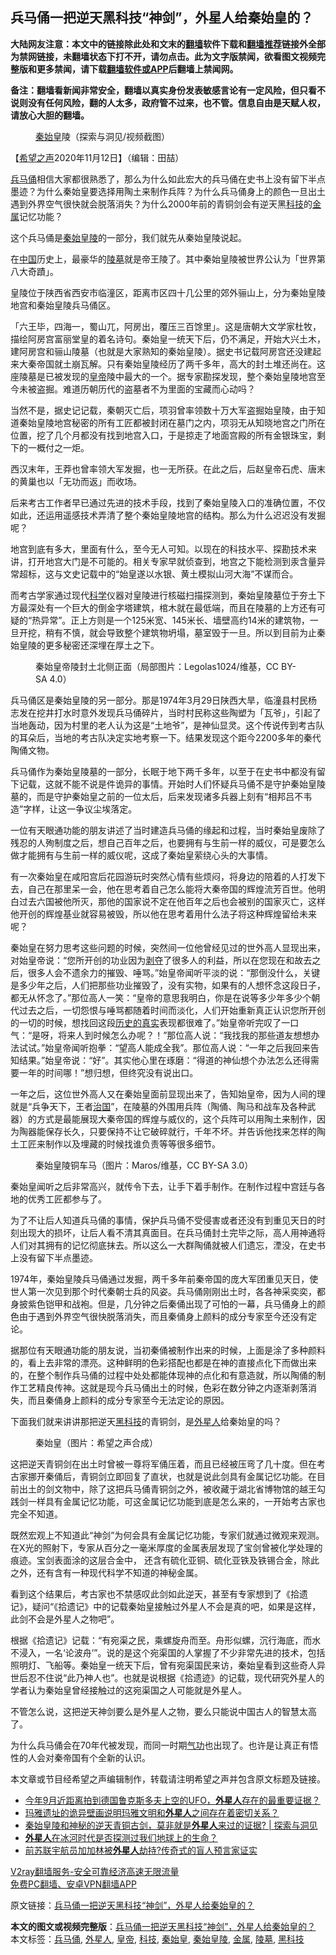  <h2>兵马俑一把逆天黑科技“神剑”，外星人给秦始皇的？</h2> <p class="notice"><b>大陆网友注意：本文中的链接除此处和文末的<a href="https://github.com/bannedbook/fanqiang" >翻墙</a>软件下载和<a href="https://github.com/killgcd/justmysocks/blob/master/README.md">翻墙推荐</a>链接外全部为禁网链接，未翻墙状态下打不开，请勿点击。此为文字版禁闻，欲看图文视频完整版和更多禁闻，请下载<a href="https://github.com/bannedbook/fanqiang">翻墙软件或APP</a>后翻墙上禁闻网。</p><p>备注：翻墙看新闻非常安全，翻墙以真实身份发表敏感言论有一定风险，但只看不说则没有任何风险，翻的人太多，政府管不过来，也不管。信息自由是天赋人权，请放心大胆的翻墙。</b></p>  <div class="entry"> <figure><figcaption><a href="https://www.bannedbook.org/bnews/tag/%e7%a7%a6%e5%a7%8b%e7%9a%87/" class="st_tag internal_tag" rel="tag" title="标签 秦始皇 下的日志">秦始皇</a>陵（探索与洞见/视频截图）</figcaption></figure> <p>【<span class='wp_keywordlink_affiliate'><a href="https://www.soundofhope.org" title="希望之声" target="_blank">希望之声</a></span>2020年11月12日】（编辑：田喆）</p> <p><a href="https://www.bannedbook.org/bnews/tag/%e5%85%b5%e9%a9%ac%e4%bf%91/" class="st_tag internal_tag" rel="tag" title="标签 兵马俑 下的日志">兵马俑</a>相信大家都很熟悉了，那么为什么如此宏大的兵马俑在史书上没有留下半点墨迹？为什么秦始皇要选择用陶土来制作兵阵？为什么兵马俑身上的颜色一旦出土遇到外界空气很快就会脱落消失？为什么2000年前的青铜剑会有逆天黑<a href="https://www.bannedbook.org/bnews/tag/%E7%A7%91%E6%8A%80/" class="st_tag internal_tag" rel="tag" title="标签 科技 下的日志">科技</a>的<a href="https://www.bannedbook.org/bnews/tag/%E9%87%91%E5%B1%9E/" class="st_tag internal_tag" rel="tag" title="标签 金属 下的日志">金属</a>记忆功能？</p> <p>这个兵马俑是<a href="https://www.bannedbook.org/bnews/tag/%e7%a7%a6%e5%a7%8b%e7%9a%87%e9%99%b5/" class="st_tag internal_tag" rel="tag" title="标签 秦始皇陵 下的日志">秦始皇陵</a>的一部分，我们就先从秦始皇陵说起。</p> <p>在<span class='wp_keywordlink_affiliate'><a href="https://www.bannedbook.org/" title="中国" target="_blank">中国</a></span>历史上，最豪华的<a href="https://www.bannedbook.org/bnews/tag/%E9%99%B5%E5%A2%93/" class="st_tag internal_tag" rel="tag" title="标签 陵墓 下的日志">陵墓</a>就是帝王陵了。其中秦始皇陵被世界公认为「世界第八大奇蹟」。</p> <p>皇陵位于陕西省西安市临潼区，距离市区四十几公里的郊外骊山上，分为秦始皇陵地宫和秦始皇陵兵马俑区。</p> <p>「六王毕，四海一，蜀山兀，阿房出，覆压三百馀里」。这是唐朝大文学家杜牧，描绘阿房宫富丽堂皇的着名诗句。秦始皇一统天下后，仍不满足，开始大兴土木，建阿房宫和骊山陵墓（也就是大家熟知的秦始皇陵）。据史书记载阿房宫还没建起来大秦帝国就土崩瓦解。只有秦始皇陵经历了两千多年，高大的封土堆还尚在。这座陵墓是已被发现的<a href="https://www.bannedbook.org/bnews/tag/%e7%9a%87%e5%b8%9d/" class="st_tag internal_tag" rel="tag" title="标签 皇帝 下的日志">皇帝</a>陵中最大的一个。据专家勘探发现，整个秦始皇陵地宫至今未被盗掘。难道历朝历代的盗墓者不为里面的宝藏而心动吗？</p> <p>当然不是，据史记记载，秦朝灭亡后，项羽曾率领数十万大军盗掘始皇陵，由于知道秦始皇陵地宫秘密的所有工匠都被封闭在墓门之内，项羽无从知晓地宫之门所在位置，挖了几个月都没有找到地宫入口，于是掠走了地面宫殿的所有金银珠宝，剩下的一概付之一炬。</p>  <p>西汉末年，王莽也曾率领大军发掘，也一无所获。在此之后，后赵皇帝石虎、唐末的黄巢也以「无功而返」而收场。</p> <p>后来考古工作者早已通过先进的技术手段，找到了秦始皇陵入口的准确位置，不仅如此，还运用遥感技术弄清了整个秦始皇陵地宫的结构。那么为什么迟迟没有发掘呢？</p> <p>地宫到底有多大，里面有什么，至今无人可知。以现在的科技水平、探勘技术来讲，打开地宫大门是不可能的。相关专家早就侦查到，地宫之下能检测到汞含量异常超标，这与文史记载中的“始皇遂以水银、黄土模拟山河大海”不谋而合。</p> <p>而考古学家通过现代<span class='wp_keywordlink'><a href="https://www.bannedbook.org/forum11/topic309.html" title="禁片：“科学”的棍子" target="_blank">科学</a></span>仪器对皇陵进行核磁扫描探测到，秦始皇陵墓位于夯土下方最深处有一个巨大的倒金字塔建筑，棺木就在最低端，而且在陵墓的上方还有可疑的“热异常”。正上方则是一个125米宽、145米长、墙壁高约14米的建筑物，一旦开挖，稍有不慎，就会导致整个建筑物坍塌，墓室毁于一旦。所以到目前为止秦始皇陵的更多秘密还深埋在厚土之下。</p> <figure><figcaption>秦始皇帝陵封土北侧正面（局部图片：Legolas1024/维基，CC BY-SA 4.0）</figcaption></figure> <p>兵马俑区是秦始皇陵的另一部分。那是1974年3月29日陕西大旱，临潼县村民杨志发在挖井打水时意外发现兵马俑碎片，当时村民称这些陶塑为「瓦爷」，引起了当地轰动，因为村里的老人认为这是“土地爷”，是神仙显灵。这个传说传到考古队的耳朵后，当地的考古队决定实地考察一下。结果发现这个距今2200多年的秦代陶俑文物。</p> <p>兵马俑作为秦始皇陵墓的一部分，长眠于地下两千多年，以至于在史书中都没有留下记载，这就不能不说是件诡异的事情。开始时人们怀疑兵马俑不是守护秦始皇陵墓的，而是守护秦始皇之前的一位太后，后来发现诸多兵器上刻有“相邦吕不韦造”字样，让这一争议尘埃落定。</p> <p>一位有天眼通功能的朋友讲述了当时建造兵马俑的缘起和过程，当时秦始皇废除了残忍的人殉制度之后，想自己百年之后，也要拥有与生前一样的威仪，可是要怎么做才能拥有与生前一样的威仪呢，这成了秦始皇萦绕心头的大事情。</p>  <p>有一次秦始皇在咸阳宫后花园游玩时突然心情有些烦闷，将身边的陪着的人打发下去，自己在那里呆一会，他在思考着自己怎么能将大秦帝国的辉煌流芳百世。他明白过去六国被他所灭，那他的国家说不定在他百年之后也会被别的国家灭亡，这样他开创的辉煌基业就容易被毁，所以他在思考着用什么法子将这种辉煌留给未来呢？</p> <p>秦始皇在努力思考这些问题的时候，突然间一位他曾经见过的世外高人显现出来，对始皇帝说：“您所开创的功业因为<span class='wp_keywordlink'><a href="https://www.bannedbook.org/forum2/topic21.html" title="《剥夺》 黄建民 著" target="_blank">剥夺</a></span>了很多人的利益，所以在您现在和故去之后，很多人会不遗余力的摧毁、唾骂。”始皇帝闻听平淡的说：“那倒没什么，关键是多少年之后，人们把那些功业摧毁了，没有实物，如果有的人想怀念这段日子，都无从怀念了。”那位高人一笑：“皇帝的意思我明白，你是在说等多少年多少个朝代过去之后，一切怨恨与唾骂都随着时间而淡化，人们开始重新真正认识您所开创的一切的时候，想找回这段<span class='wp_keywordlink'><a href="https://www.bannedbook.org/forum24/topic1547.html" title="历史的真实-万古轮回的记忆" target="_blank">历史的真实</a></span>表现都很难了。”始皇帝听完叹了一口气：“是呀，将来人到时候怎么办呢？！”那位高人说：“我找我的那些道友想想办法试试。”始皇帝闻听抱拳：“望高人能成全我”。那位高人说：“一年之后我回来告知结果。”始皇帝说：“好”。其实他心里在琢磨：“得道的神仙想个办法怎么还得需要一年的时间哪！”想归想，但终究没有说出口。</p> <p>一年之后，这位世外高人又在秦始皇面前显现出来了，告知始皇帝，因为人间的理就是“兵争天下，王者<span class='wp_keywordlink'><a href="https://www.bannedbook.org/forum24/topic8925.html" title="《治国大道》" target="_blank">治国</a></span>”，在陵墓的外围用兵阵（陶俑、陶马和战车及各种武器）的方式是最能展现大秦帝国的辉煌与威仪的，这个兵阵可以用陶土来制作，因为陶器能保存长久，只要保持不让它破碎就行，千年不坏。并告诉他找来怎样的陶土工匠来制作以及埋藏的时候找谁负责等等很多细节。</p> <figure><figcaption>秦始皇陵铜车马（图片：Maros/维基，CC BY-SA 3.0）</figcaption></figure> <p>秦始皇闻听之后非常高兴，就传令下去，让手下着手制作。在制作过程中宫廷与各地的优秀工匠都参与了。</p> <p>为了不让后人知道兵马俑的事情，保护兵马俑不受侵害或者还没有到重见天日的时刻出现大的损坏，让后人看不清其真面目。在兵马俑封土完毕之际，高人用神通将人们对其拥有的记忆彻底抹去。所以这么一大群陶俑就被人们遗忘，湮没，在史书上没有留下半点墨迹。</p> <p>1974年，秦始皇陵兵马俑通过发掘，两千多年前秦帝国的庞大军团重见天日，使世人第一次见到那个时代秦朝士兵的风姿。兵马俑刚刚出土时，各各神采奕奕，都身披紫色铠甲和战袍。但是，几分钟之后秦俑出现了可怕的一幕，兵马俑身上的颜色由于遇到外界空气很快脱落消失，而且秦俑身上颜料的成分专家至今还没有定论。</p> <p>据那位有天眼通功能的朋友说，当初秦俑被制作出来的时候，上面是涂了多种颜料的，看上去非常的漂亮。这种鲜明的色彩搭配也都是在神的直接点化下而做出来的，在整个制作兵马俑的过程中处处都能体现神的点化和有意造就，所以陶俑的制作工艺精良传神。这就是现今兵马俑出土的时候，色彩在数分钟之内逐渐剥落消失，而且秦俑身上颜料的成分专家至今无法定论的原因。</p>  <p>下面我们就来讲讲那把逆天<a href="https://www.bannedbook.org/bnews/tag/%e9%bb%91%e7%a7%91%e6%8a%80/" class="st_tag internal_tag" rel="tag" title="标签 黑科技 下的日志">黑科技</a>的青铜剑，是<a href="https://www.bannedbook.org/bnews/tag/%e5%a4%96%e6%98%9f%e4%ba%ba/" class="st_tag internal_tag" rel="tag" title="标签 外星人 下的日志">外星人</a>给秦始皇的吗？</p> <figure><figcaption>秦始皇（图片：希望之声合成）</figcaption></figure> <p>这把逆天青铜剑在出土时曾被一尊将军俑压着，而且已经被压弯了几十度。但在考古家挪开秦俑后，青铜剑立即回复了直状，也就是说此剑具有金属记忆功能。在目前出土的剑文物中，除了这把兵马俑青铜剑之外，被收藏于湖北省博物馆的越王勾践剑一样具有金属记忆功能，可这金属记忆功能到底是怎么来的，一开始考古家也完全不知道。</p> <p>既然宏观上不知道此“神剑”为何会具有金属记忆功能，专家们就通过微观来观测。在X光的照射下，专家从百分之一毫米厚度的金属表层发现了宝剑曾被化学处理的痕迹。宝剑表面涂的这层合金中， 还含有硫化亚铜、硫化亚铁及铁锡合金，除此之外，还有含有一种现代科学不知道的神秘金属。</p> <p>看到这个结果后，考古家也不禁感叹此剑如此逆天，甚至有专家想到了《拾遗记》，疑问“《拾遗记》中的记载秦始皇接触过外星人不会是真的吧，如果是这样，此剑不会是外星人之物吧”。</p> <p>根据《拾遗记》记载：“有宛渠之民，乘螺旋舟而至。舟形似螺，沉行海底，而水不浸入，一名‘论波舟’”。说的是这个宛渠国的人掌握了不少非常先进的技术，包括照明灯、飞船等。秦始皇一统天下后，曾有宛渠国民来访，秦始皇看到这些奇人异世后忍不住说“此乃神人也”。也就是说根据《拾遗迹》的记载，现代研究外星人的学者认为秦始皇曾经接触过的这宛渠国之人可能就是外星人。</p> <p>不管怎么说，这把逆天神剑要么是外星人之物，要么只能说中国古人的智慧太高了。</p> <p>为什么兵马俑会在70年代被发现，而同一时期<span class='wp_keywordlink'><a href="https://www.qi-gong.me/" title="气功修炼网" target="_blank">气功</a></span>也出现了。也许是让真正有悟性的人会对秦帝国有个全新的认识。</p>  <p></p> <p>本文章或节目经希望之声编辑制作，转载请注明希望之声并包含原文标题及链接。</p> <ul class='op-related-articles' title='相关阅读'> <li><a href='https://www.bannedbook.org/bnews/comments/20201113/1430170.html' target='_blank'>今年9月近距离拍到德国鲁克斯多夫上空的UFO，<b>外星人</b>存在的最重要证据？</a></li> <li><a href='https://www.bannedbook.org/bnews/comments/20201110/1428474.html' target='_blank'>玛雅遗址的诡异壁画说明玛雅文明和<b>外星人</b>之间存在着密切关系？</a></li> <li><a href='https://www.bannedbook.org/bnews/bannedvideo/20201108/1427847.html' target='_blank'>秦始皇陵和神秘的逆天青铜古剑，莫非就是<b>外星人</b>来过的证据? | 探索与洞见</a></li> <li><a href='https://www.bannedbook.org/bnews/comments/20201107/1427155.html' target='_blank'><b>外星人</b>在冰河时代是否探测过我们地球上的生命？</a></li> <li><a href='https://www.bannedbook.org/bnews/comments/20201029/1422071.html' target='_blank'>前苏联宇航员加加林被<b>外星人</b>劫持?传奇式的盲人预言家证实</a></li> </ul> <p class="texttj"> <a href="https://www.bannedbook.org/forum23/topic22702.html" target="_blank">V2ray翻墙服务-安全可靠经济高速无限流量</a><br/> <a href="https://github.com/bannedbook/fanqiang/wiki/%E7%A6%81%E9%97%BB%E7%BD%91%E5%AE%89%E5%8D%93%E7%BF%BB%E5%A2%99%E6%96%B0%E9%97%BBAPP" target="_blank">免费PC翻墙、安卓VPN翻墙APP</a></p><p>原文链接：<a class="src_link"  href="https://www.soundofhope.org/post/424294" target="_blank">兵马俑一把逆天黑科技“神剑”，外星人给秦始皇的？</a></p><a name='sharetosocial'></a>       <div><b>本文的图文或视频完整版</b>：<a href='https://www.bannedbook.org/bnews/comments/20201113/1430250.html'>兵马俑一把逆天黑科技“神剑”，外星人给秦始皇的？</a></div>  </div><!--END ENTRY--> <div class="postfooter"> <div>本文标签：<a href="https://www.bannedbook.org/bnews/tag/%e5%85%b5%e9%a9%ac%e4%bf%91/" rel="tag">兵马俑</a>, <a href="https://www.bannedbook.org/bnews/tag/%e5%a4%96%e6%98%9f%e4%ba%ba/" rel="tag">外星人</a>, <a href="https://www.bannedbook.org/bnews/tag/%e7%9a%87%e5%b8%9d/" rel="tag">皇帝</a>, <a href="https://www.bannedbook.org/bnews/tag/%E7%A7%91%E6%8A%80/" rel="tag">科技</a>, <a href="https://www.bannedbook.org/bnews/tag/%e7%a7%a6%e5%a7%8b%e7%9a%87/" rel="tag">秦始皇</a>, <a href="https://www.bannedbook.org/bnews/tag/%e7%a7%a6%e5%a7%8b%e7%9a%87%e9%99%b5/" rel="tag">秦始皇陵</a>, <a href="https://www.bannedbook.org/bnews/tag/%E9%87%91%E5%B1%9E/" rel="tag">金属</a>, <a href="https://www.bannedbook.org/bnews/tag/%E9%99%B5%E5%A2%93/" rel="tag">陵墓</a>, <a href="https://www.bannedbook.org/bnews/tag/%e9%bb%91%e7%a7%91%e6%8a%80/" rel="tag">黑科技</a></div>  </div><!--END POSTFOOTER--> 